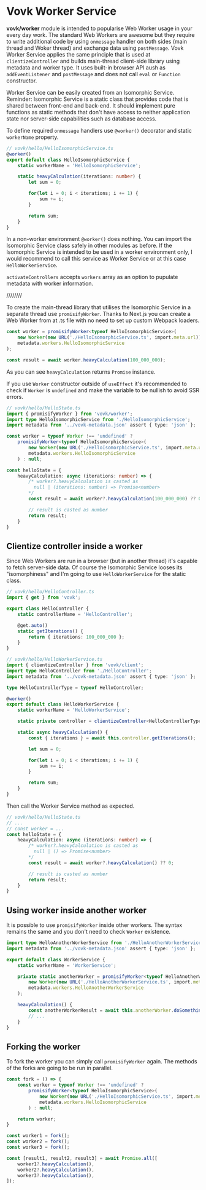 # Vovk Worker Service

**vovk/worker** module is intended to popularise Web Worker usage in your every day work. The standard Web Workers are awesome but they require to write additional code by using `onmessage` handler on both sides (main thread and Woker thread) and exchange data using `postMessage`. Vovk Worker Service applies the same principle that is used at `clientizeController` and builds main-thread client-side library using metadata and worker type. It uses built-in browser API aush as `addEventListener` and `postMessage` and does not call `eval` or `Function` constructor.

Worker Service can be easily created from an Isomorphic Service. Reminder: Isomorphic Service is a static class that provides code that is shared between front-end and back-end. It should implement pure functions as static methods that don't have access to neither application state nor server-side capabilities such as database access.

To define required `onmessage` handlers use `@worker()` decorator and static `workerName` property.

```ts
// vovk/hello/HelloIsomorphicService.ts
@worker()
export default class HelloIsomorphicService {
    static workerName = 'HelloIsomorphicService';

    static heavyCalculation(iterations: number) {
        let sum = 0;

        for(let i = 0; i < iterations; i += 1) {
            sum += i;
        }

        return sum;
    }
}
```

In a non-worker environment `@worker()` does nothing. You can import the Isomorphic Service class safely in other modules as before. If the Isomorphic Service is intended to be used in a worker environment only, I would recommend to call this service as Worker Service or at this case `HelloWorkerService`.

`activateControllers` accepts `workers` array as an option to pupulate metadata with worker information.

////////

To create the main-thread library that utilises the Isomorphic Service in a separate thread use `promisifyWorker`. Thanks to Next.js you can create a Web Worker from at .ts file with no need to set up custom Webpack loaders.

```ts
const worker = promisifyWorker<typeof HelloIsomorphicService>(
    new Worker(new URL('./HelloIsomorphicService.ts', import.meta.url)),
    metadata.workers.HelloIsomorphicService
);

const result = await worker.heavyCalculation(100_000_000);
```

As you can see `heavyCalculation` returns `Promise` instance.

If you use `Worker` constructor outside of `useEffect` it's recommended to check if `Worker` is `undefined` and make the variable to be nullish to avoid SSR errors. 

```ts
// vovk/hello/HelloState.ts
import { promisifyWorker } from 'vovk/worker';
import type HelloIsomorphicService from './HelloIsomorphicService';
import metadata from '../vovk-metadata.json' assert { type: 'json' };

const worker = typeof Worker !== 'undefined' ?
    promisifyWorker<typeof HelloIsomorphicService>(
        new Worker(new URL('./HelloIsomorphicService.ts', import.meta.url)),
        metadata.workers.HelloIsomorphicService
    ) : null;

const helloState = {
    heavyCalculation: async (iterations: number) => {
        /* worker?.heavyCalculation is casted as 
          null | (iterations: number) => Promise<number>
        */
        const result = await worker?.heavyCalculation(100_000_000) ?? 0;

        // result is casted as number
        return result;
    }
}
```

## Clientize controller inside a worker

Since Web Workers are run in a browser (but in another thread) it's capable to fetch server-side data. Of course the Isomorphic Service looses its "isomorphiness" and I'm going to use `HelloWorkerService` for the static class.

```ts
// vovk/hello/HelloController.ts
import { get } from 'vovk';

export class HelloController {
    static controllerName = 'HelloController';

    @get.auto()
    static getIterations() {
        return { iterations: 100_000_000 };
    }
}
```

```ts
// vovk/hello/HelloWorkerService.ts
import { clientizeController } from 'vovk/client';
import type HelloController from './HelloController';
import metadata from '../vovk-metadata.json' assert { type: 'json' };

type HelloControllerType = typeof HelloController;

@worker()
export default class HelloWorkerService {
    static workerName = 'HelloWorkerService';

    static private controller = clientizeController<HelloControllerType>(metadata.HelloController);

    static async heavyCalculation() {
        const { iterations } = await this.controller.getIterations();

        let sum = 0;

        for(let i = 0; i < iterations; i += 1) {
            sum += i;
        }

        return sum;
    }
}
```

Then call the Worker Service method as expected.

```ts
// vovk/hello/HelloState.ts
// ...
// const worker = ...
const helloState = {
    heavyCalculation: async (iterations: number) => {
        /* worker?.heavyCalculation is casted as 
          null | () => Promise<number>
        */
        const result = await worker?.heavyCalculation() ?? 0;

        // result is casted as number
        return result;
    }
}
```

## Using worker inside another worker

It is possible to use `promisifyWorker` inside other workers. The syntax remains the same and you don't need to check `Worker` existence.

```ts
import type HelloAnotherWorkerService from './HelloAnotherWorkerService';
import metadata from '../vovk-metadata.json' assert { type: 'json' };

export default class WorkerService {
    static workerName = 'WorkerService';

    private static anotherWorker = promisifyWorker<typeof HelloAnotherWorkerService>(
        new Worker(new URL('./HelloAnotherWorkerService.ts', import.meta.url)),
        metadata.workers.HelloAnotherWorkerService
    );

    heavyCalculation() {
        const anotherWorkerResult = await this.anotherWorker.doSomethingHeavy();
        // ...
    }
}
```

## Forking the worker

To fork the worker you can simply call `promisifyWorker` again. The methods of the forks are going to be run in parallel.


```ts
const fork = () => {
    const worker = typeof Worker !== 'undefined' ?
        promisifyWorker<typeof HelloIsomorphicService>(
            new Worker(new URL('./HelloIsomorphicService.ts', import.meta.url)),
            metadata.workers.HelloIsomorphicService
        ) : null;

    return worker;
}

const worker1 = fork();
const worker2 = fork();
const worker3 = fork();

const [result1, result2, result3] = await Promise.all([
    worker1?.heavyCalculation(),
    worker2?.heavyCalculation(),
    worker3?.heavyCalculation(),
]);
```


